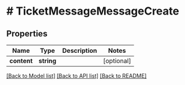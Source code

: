 # # TicketMessageMessageCreate

## Properties

Name | Type | Description | Notes
------------ | ------------- | ------------- | -------------
**content** | **string** |  | [optional]

[[Back to Model list]](../../README.md#models) [[Back to API list]](../../README.md#endpoints) [[Back to README]](../../README.md)
